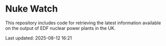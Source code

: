 # Nuke Watch

This repository includes code for retrieving the latest information available on the output of EDF nuclear power plants in the UK.

Last updated: 2025-08-12 16:21